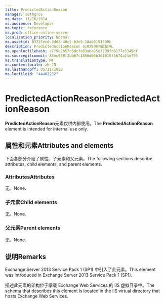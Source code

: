```yaml
---
title: PredictedActionReason
manager: sethgros
ms.date: 11/16/2014
ms.audience: Developer
ms.topic: reference
ms.prod: office-online-server
localization_priority: Normal
ms.assetid: 8372fecd-9dd2-40e5-b3e9-18ab9151590b
description: PredictedActionReason 元素仅供内部使用。
ms.openlocfilehash: a7f9e2b57c6dcfe83aba85e3239fd8177e5345df
ms.sourcegitcommit: 88ec988f2bb67c1866d06b361615f3674a24e795
ms.translationtype: MT
ms.contentlocale: zh-CN
ms.lasthandoff: 05/31/2020
ms.locfileid: "44462232"
---
```

# <a name="predictedactionreason"></a><span data-ttu-id="69505-103">PredictedActionReason</span><span class="sxs-lookup"><span data-stu-id="69505-103">PredictedActionReason</span></span>

<span data-ttu-id="69505-104">**PredictedActionReason**元素仅供内部使用。</span><span class="sxs-lookup"><span data-stu-id="69505-104">The **PredictedActionReason** element is intended for internal use only.</span></span> 

## <a name="attributes-and-elements"></a><span data-ttu-id="69505-105">属性和元素</span><span class="sxs-lookup"><span data-stu-id="69505-105">Attributes and elements</span></span>

<span data-ttu-id="69505-106">下面各部分介绍了属性、子元素和父元素。</span><span class="sxs-lookup"><span data-stu-id="69505-106">The following sections describe attributes, child elements, and parent elements.</span></span>
  
### <a name="attributes"></a><span data-ttu-id="69505-107">Attributes</span><span class="sxs-lookup"><span data-stu-id="69505-107">Attributes</span></span>

<span data-ttu-id="69505-108">无。</span><span class="sxs-lookup"><span data-stu-id="69505-108">None.</span></span>
  
### <a name="child-elements"></a><span data-ttu-id="69505-109">子元素</span><span class="sxs-lookup"><span data-stu-id="69505-109">Child elements</span></span>

<span data-ttu-id="69505-110">无。</span><span class="sxs-lookup"><span data-stu-id="69505-110">None.</span></span>
  
### <a name="parent-elements"></a><span data-ttu-id="69505-111">父元素</span><span class="sxs-lookup"><span data-stu-id="69505-111">Parent elements</span></span>

<span data-ttu-id="69505-112">无。</span><span class="sxs-lookup"><span data-stu-id="69505-112">None.</span></span>
  
## <a name="remarks"></a><span data-ttu-id="69505-113">说明</span><span class="sxs-lookup"><span data-stu-id="69505-113">Remarks</span></span>

<span data-ttu-id="69505-114">Exchange Server 2013 Service Pack 1 (SP1) 中引入了此元素。</span><span class="sxs-lookup"><span data-stu-id="69505-114">This element was introduced in Exchange Server 2013 Service Pack 1 (SP1).</span></span>
  
<span data-ttu-id="69505-115">描述此元素的架构位于承载 Exchange Web Services 的 IIS 虚拟目录中。</span><span class="sxs-lookup"><span data-stu-id="69505-115">The schema that describes this element is located in the IIS virtual directory that hosts Exchange Web Services.</span></span>
  

